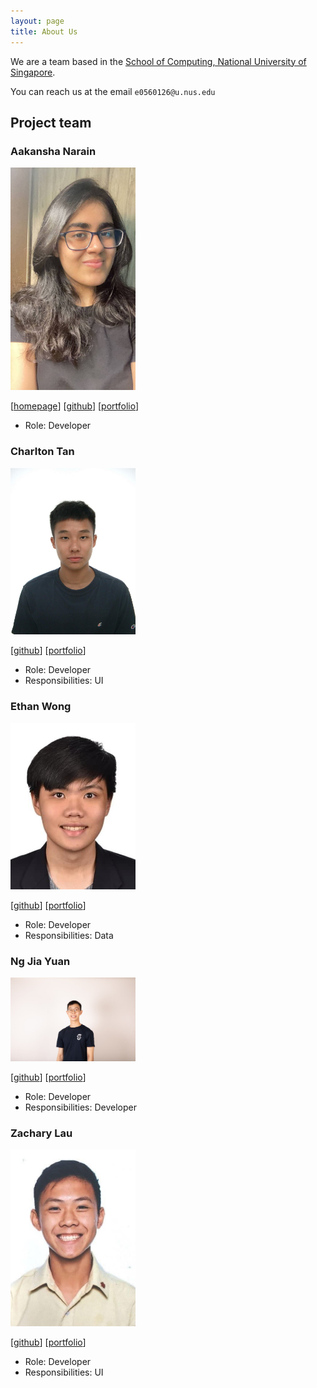 ```yaml
---
layout: page
title: About Us
---
```


We are a team based in the [School of Computing, National University of Singapore](http://www.comp.nus.edu.sg).

You can reach us at the email `e0560126@u.nus.edu`

## Project team

### Aakansha Narain

<img src="images/aakansha.png" width="200px">

[[homepage](http://www.comp.nus.edu.sg/~damithch)]
[[github](https://github.com/johndoe)]
[[portfolio](team/johndoe.md)]

* Role: Developer

### Charlton Tan

<img src="images/charltontan.png" width="200px">

[[github](http://github.com/johndoe)]
[[portfolio](team/johndoe.md)]

* Role: Developer
* Responsibilities: UI

### Ethan Wong

<img src="images/ethanwong.png" width="200px">

[[github](http://github.com/johndoe)] [[portfolio](team/johndoe.md)]

* Role: Developer
* Responsibilities: Data

### Ng Jia Yuan

<img src="images/ngjiayuan.png" width="200px">

[[github](http://github.com/johndoe)]
[[portfolio](team/johndoe.md)]

* Role: Developer
* Responsibilities: Developer

### Zachary Lau

<img src="images/zacharylau.png" width="200px">

[[github](http://github.com/johndoe)]
[[portfolio](team/johndoe.md)]

* Role: Developer
* Responsibilities: UI
